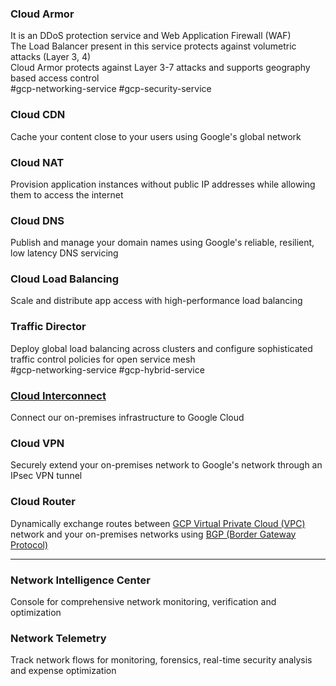 ### Cloud Armor

It is an DDoS protection service and Web Application Firewall (WAF)  
The Load Balancer present in this service protects against volumetric attacks (Layer 3, 4)  
Cloud Armor protects against Layer 3-7 attacks and supports geography based access control  
#gcp-networking-service #gcp-security-service

### Cloud CDN

Cache your content close to your users using Google's global network

### Cloud NAT

Provision application instances without public IP addresses while allowing them to access the internet

### Cloud DNS

Publish and manage your domain names using Google's reliable, resilient, low latency DNS servicing

### Cloud Load Balancing

Scale and distribute app access with high-performance load balancing

### Traffic Director

Deploy global load balancing across clusters and configure sophisticated traffic control policies for open service mesh  
#gcp-networking-service #gcp-hybrid-service

### [Cloud Interconnect](Cloud%20Interconnect.md)

Connect our on-premises infrastructure to Google Cloud

### Cloud VPN

Securely extend your on-premises network to Google's network through an IPsec VPN tunnel

### Cloud Router

Dynamically exchange routes between [GCP Virtual Private Cloud (VPC)](GCP%20Virtual%20Private%20Cloud%20%28VPC%29.md) network and your on-premises networks using [BGP (Border Gateway Protocol)](../../../Networking/TCP-IP%20Layers/3%20-%20Network%20%28Internet%20Layer%29%20Protocols/Routing%20Protocols/BGP%20%28Border%20Gateway%20Protocol%29.md)

---

### Network Intelligence Center

Console for comprehensive network monitoring, verification and optimization

### Network Telemetry

Track network flows for monitoring, forensics, real-time security analysis and expense optimization
